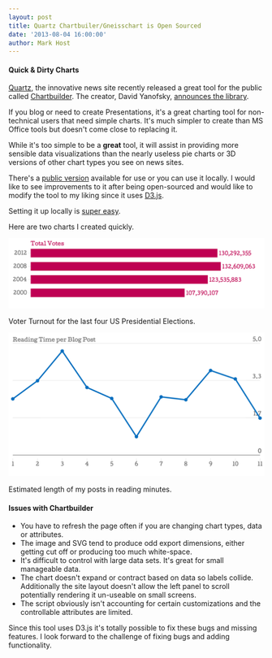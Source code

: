 ```yaml
---
layout: post
title: Quartz Chartbuiler/Gneisschart is Open Sourced
date: '2013-08-04 16:00:00'
author: Mark Host
---
```


#### Quick & Dirty Charts

[Quartz](http://qz.com/), the innovative news site recently released a great tool for the public called [Chartbuilder](https://github.com/Quartz/Chartbuilder/).  The creator, David Yanofsky, [announces the library](http://www.niemanlab.org/2013/07/how-to-turn-everyone-in-your-newsroom-into-a-graphics-editor/).  

If you blog or need to create Presentations, it's a great charting tool for non-technical users that need simple charts.  It's much simpler to create than MS Office tools but doesn't come close to replacing it. 

While it's too simple to be a **great** tool, it will assist in providing more sensible data visualizations than the nearly useless pie charts or 3D versions of other chart types you see on news sites.

There's a [public version](http://quartz.github.io/Chartbuilder/) available for use or you can use it locally.  I would like to see improvements to it after being open-sourced and would like to modify the tool to my liking since it uses [D3.js](http://d3js.org/).

Setting it up locally is [super easy](https://github.com/yanofsky/Number-of-Times-You-Have-Consulted-This-Chart--By-Day).

Here are two charts I created quickly.

![Voter Turnout](/images/chart.png)

<p class="caption">Voter Turnout for the last four US Presidential Elections.</p>

![Length of my posts in reading time](/images/chart2.png)

<p class="caption">Estimated length of my posts in reading minutes.</p>


#### Issues with Chartbuilder

* You have to refresh the page often if you are changing chart types, data or attributes.
* The image and SVG tend to produce odd export dimensions, either getting cut off or producing too much white-space.
* It's difficult to control with large data sets.  It's great for small manageable data.
* The chart doesn't expand or contract based on data so labels collide. Additionally the site layout doesn't allow the left panel to scroll potentially rendering it un-useable on small screens. 
* The script obviously isn't accounting for certain customizations and the controllable attributes are limited.



Since this tool uses D3.js it's totally possible to fix these bugs and missing features.  I look forward to the challenge of fixing bugs and adding functionality.